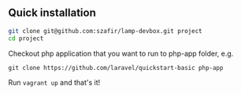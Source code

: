 ## Quick installation

```sh
git clone git@github.com:szafir/lamp-devbox.git project
cd project
```
Checkout php application that you want to run to php-app folder, e.g. 

`git clone https://github.com/laravel/quickstart-basic php-app`


Run `vagrant up` and that's it!
